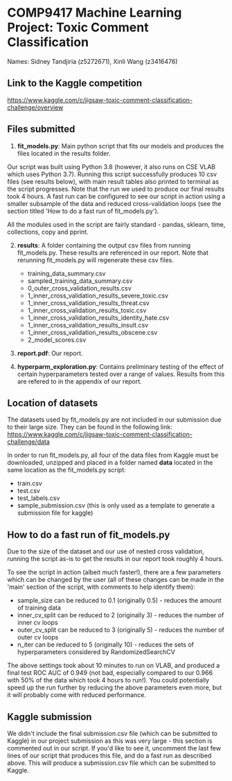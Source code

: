 # COMP9417 Machine Learning Project: Toxic Comment Classification

Names: Sidney Tandjiria (z5272671), Xinli Wang (z3416476)

## Link to the Kaggle competition

https://www.kaggle.com/c/jigsaw-toxic-comment-classification-challenge/overview

## Files submitted

1. **fit_models.py**: Main python script that fits our models and produces the files located in the results folder. 

Our script was built using Python 3.8 (however, it also runs on CSE VLAB which uses Python 3.7). Running this script successfully produces 10 csv files (see results below), with main result tables also printed to terminal as the script progresses. Note that the run we used to produce our final results took 4 hours. A fast run can be configured to see our script in action using a smaller subsample of the data and reduced cross-validation loops (see the section titled 'How to do a fast run of fit_models.py').

All the modules used in the script are fairly standard - pandas, sklearn, time, collections, copy and pprint.

2. **results**: A folder containing the output csv files from running fit_models.py. These results are referenced in our report. Note that rerunning fit_models.py will regenerate these csv files.
    * training_data_summary.csv
    * sampled_training_data_summary.csv
    * 0_outer_cross_validation_results.csv
    * 1_inner_cross_validation_results_severe_toxic.csv
    * 1_inner_cross_validation_results_threat.csv
    * 1_inner_cross_validation_results_toxic.csv
    * 1_inner_cross_validation_results_identity_hate.csv
    * 1_inner_cross_validation_results_insult.csv
    * 1_inner_cross_validation_results_obscene.csv
    * 2_model_scores.csv

3. **report.pdf**: Our report.

4. **hyperparm_exploration.py**: Contains preliminary testing of the effect of certain hyperparameters tested over a range of values. Results from this are refered to in the appendix of our report.

## Location of datasets

The datasets used by fit_models.py are not included in our submission due to their large size. They can be found in the following link: https://www.kaggle.com/c/jigsaw-toxic-comment-classification-challenge/data

In order to run fit_models.py, all four of the data files from Kaggle must be downloaded, unzipped and placed in a folder named **data** located in the same location as the fit_models.py script:
* train.csv
* test.csv
* test_labels.csv
* sample_submission.csv (this is only used as a template to generate a submission file for kaggle)

## How to do a fast run of fit_models.py

Due to the size of the dataset and our use of nested cross validation, running the script as-is to get the results in our report took roughly 4 hours. 

To see the script in action (albeit much faster!), there are a few parameters which can be changed by the user (all of these changes can be made in the 'main' section of the script, with comments to help identify them):
   * sample_size can be reduced to 0.1 (originally 0.5) - reduces the amount of training data
   * inner_cv_split can be reduced to 2 (originally 3) - reduces the number of inner cv loops
   * outer_cv_split can be reduced to 3 (originally 5) - reduces the number of outer cv loops
   * n_iter can be reduced to 5 (originally 10) - reduces the sets of hyperparameters considered by RandomizedSearchCV
   
The above settings took about 10 minutes to run on VLAB, and produced a final test ROC AUC of 0.949 (not bad, especially compared to our 0.966 with 50% of the data which took 4 hours to run!). You could potentially speed up the run further by reducing the above parameters even more, but it will probably come with reduced performance.

## Kaggle submission

We didn't include the final submission.csv file (which can be submitted to Kaggle) in our project submission as this was very large - this section is commented out in our script. If you'd like to see it, uncomment the last few lines of our script that produces this file, and do a fast run as described above. This will produce a submission.csv file which can be submitted to Kaggle.
